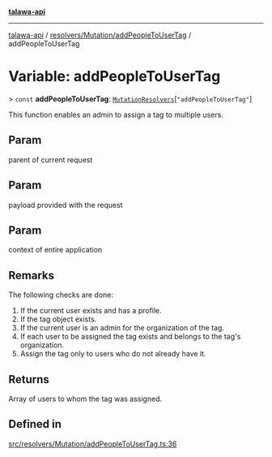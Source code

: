 [**talawa-api**](../../../../README.md)

***

[talawa-api](../../../../modules.md) / [resolvers/Mutation/addPeopleToUserTag](../README.md) / addPeopleToUserTag

# Variable: addPeopleToUserTag

\> `const` **addPeopleToUserTag**: [`MutationResolvers`](../../../../types/generatedGraphQLTypes/type-aliases/MutationResolvers.md)\[`"addPeopleToUserTag"`\]

This function enables an admin to assign a tag to multiple users.

## Param

parent of current request

## Param

payload provided with the request

## Param

context of entire application

## Remarks

The following checks are done:
1. If the current user exists and has a profile.
2. If the tag object exists.
3. If the current user is an admin for the organization of the tag.
4. If each user to be assigned the tag exists and belongs to the tag's organization.
5. Assign the tag only to users who do not already have it.

## Returns

Array of users to whom the tag was assigned.

## Defined in

[src/resolvers/Mutation/addPeopleToUserTag.ts:36](https://github.com/PalisadoesFoundation/talawa-api/blob/6bd0fecc1032af2aa70d925c85724d9fec2350f9/src/resolvers/Mutation/addPeopleToUserTag.ts#L36)

